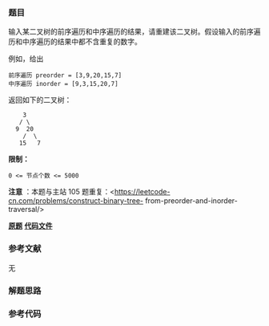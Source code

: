 ### 题目
输入某二叉树的前序遍历和中序遍历的结果，请重建该二叉树。假设输入的前序遍历和中序遍历的结果中都不含重复的数字。



例如，给出

    
    
    前序遍历 preorder = [3,9,20,15,7]
    中序遍历 inorder = [9,3,15,20,7]

返回如下的二叉树：

    
    
        3
       / \
      9  20
        /  \
       15   7



**限制：**

`0 <= 节点个数 <= 5000`



**注意** ：本题与主站 105 题重复：<https://leetcode-cn.com/problems/construct-binary-tree-
from-preorder-and-inorder-traversal/>

 **[原题](https://leetcode-cn.com/problems/zhong-jian-er-cha-shu-lcof/)**    **[代码文件]()**


### 参考文献
无

### 解题思路




### 参考代码

```go


```




